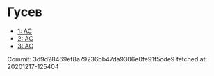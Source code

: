 # Гусев
- [1: AC](1.md)
- [2: AC](2.md)
- [3: AC](3.md)

Commit: 3d9d28469ef8a79236bb47da9306e0fe91f5cde9
 fetched at: 20201217-125404
